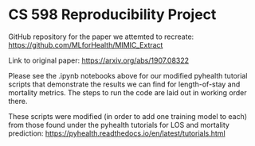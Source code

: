 # CS 598 Reproducibility Project
GitHub repository for the paper we attemted to recreate: https://github.com/MLforHealth/MIMIC_Extract

Link to original paper: https://arxiv.org/abs/1907.08322

Please see the .ipynb notebooks above for our modified pyhealth tutorial scripts that demonstrate the results we can find for length-of-stay and mortality metrics. The steps to run the code are laid out in working order there.

These scripts were modified (in order to add one training model to each) from those found under the pyhealth tutorials for LOS and mortality prediction: https://pyhealth.readthedocs.io/en/latest/tutorials.html
